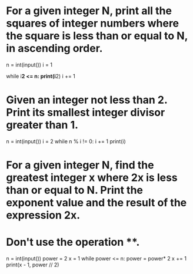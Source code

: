 # For a given integer N, print all the squares of integer numbers where the square is less than or equal to N, in ascending order.

n = int(input())
i = 1

while i**2 <= n:
    print(i**2)
    i += 1
    
# Given an integer not less than 2. Print its smallest integer divisor greater than 1.

n = int(input())
i = 2
while n % i != 0:
    i += 1
print(i)

# For a given integer N, find the greatest integer x where 2x is less than or equal to N. Print the exponent value and the result of the expression 2x.
# Don't use the operation **.

n = int(input())
power = 2
x = 1
while power <= n:
    power = power* 2
    x += 1
print(x - 1, power // 2)

